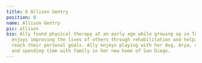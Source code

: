 ```yaml
---
title: 6 Allison Gentry
position: 0
name: Allison Gentry
pic: allison
bio: Ally found physical therapy at an early age while growing up in Tennessee. She
  enjoys improving the lives of others through rehabilitation and helping them to
  reach their personal goals. Ally enjoys playing with her dog, Arya, running, hiking,
  and spending time with family in her new home of San Diego.
---
```


